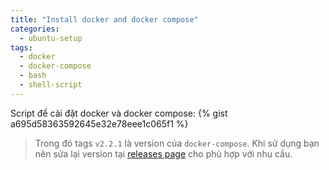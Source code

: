 ```yaml
---
title: "Install docker and docker compose"
categories:
  - ubuntu-setup
tags:
  - docker
  - docker-compose
  - bash
  - shell-script
---
```

Script để cài đặt docker và docker compose:
{% gist a695d58363592645e32e78eee1c065f1 %}

> Trong đó tags `v2.2.1` là version của `docker-compose`. Khi sử dụng bạn nên sửa lại version tại [releases page](https://github.com/docker/compose/releases/) cho phù hợp với nhu cầu.
